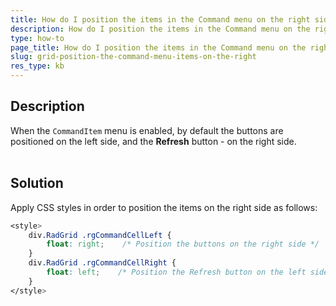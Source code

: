 ```yaml
---
title: How do I position the items in the Command menu on the right side of the grid?
description: How do I position the items in the Command menu on the right side of the grid?. Check it now!
type: how-to
page_title: How do I position the items in the Command menu on the right side of the grid?
slug: grid-position-the-command-menu-items-on-the-right
res_type: kb
---
```



## Description
 When the `CommandItem` menu is enabled, by default the buttons are positioned on the left side, and the **Refresh** button - on the right side.       
         
## Solution

Apply CSS styles in order to position the items on the right side as follows:

````CSS
<style>
    div.RadGrid .rgCommandCellLeft {
        float: right;    /* Position the buttons on the right side */
    }
    div.RadGrid .rgCommandCellRight {
        float: left;    /* Position the Refresh button on the left side */
    }
</style>
````



